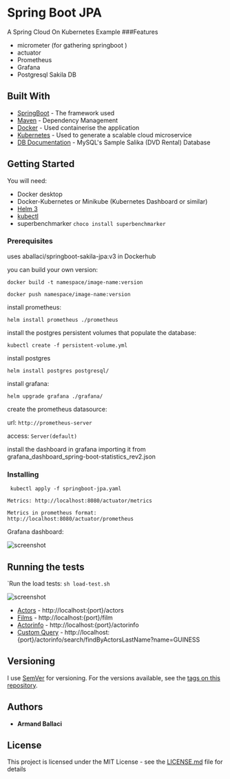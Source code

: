 # Spring Boot JPA 
A Spring Cloud On Kubernetes Example 
 ###Features
 * micrometer (for gathering springboot )
 * actuator 
 * Prometheus 
 * Grafana 
 * Postgresql Sakila DB

## Built With

* [SpringBoot](https://spring.io/projects/spring-boot) - The framework used
* [Maven](https://maven.apache.org/) - Dependency Management
* [Docker](https://www.docker.com/) - Used containerise the application
* [Kubernetes](https://kubernetes.io/) - Used to generate a scalable cloud microservice
* [DB Documentation](https://www.ntu.edu.sg/home/ehchua/programming/sql/sampledatabases.html) - MySQL's Sample Salika (DVD Rental) Database


## Getting Started

You will need:

* Docker desktop
* Docker-Kubernetes or Minikube (Kubernetes Dashboard or similar)
* [Helm 3](https://helm.sh/docs/intro/install/)
* [kubectl](https://kubernetes.io/docs/tasks/tools/install-kubectl/)
* superbenchmarker ```choco install superbenchmarker```
### Prerequisites

uses aballaci/springboot-sakila-jpa:v3 in Dockerhub

you can build your own version:

```docker build -t namespace/image-name:version```

```docker push namespace/image-name:version```

install prometheus: 

```helm install prometheus ./prometheus```

install the postgres persistent volumes that populate the database:

```kubectl create -f persistent-volume.yml```

install postgres

``` helm install postgres postgresql/ ```

install grafana:

```helm upgrade grafana ./grafana/```

create the prometheus datasource:

url: ```http://prometheus-server```
 
access: ``Server(default)``

install the dashboard in grafana importing it from grafana_dashboard_spring-boot-statistics_rev2.json

### Installing

<code> kubectl apply -f springboot-jpa.yaml </code>

```
Metrics: http://localhost:8080/actuator/metrics

Metrics in prometheus format: http://localhost:8080/actuator/prometheus
```

Grafana dashboard:

![screenshot](https://github.com/aballaci/springboot-jpa-sakila/blob/master/docs/img/grafana.png)

## Running the tests

`Run the load tests: ```sh load-test.sh```

![screenshot](https://github.com/aballaci/springboot-jpa-sakila/blob/master/docs/img//load_test_c4_100.png)

* [Actors](http://localhost:31449/actors) - http://localhost:{port}/actors
* [Films](http://localhost:31449/film) - http://localhost:{port}/film
* [Actorinfo](http://localhost:31449/actorinfo) - http://localhost:{port}/actorinfo
* [Custom Query](http://localhost:31449/actorinfo/search/findByActorsLastName?name=GUINESS) - http://localhost:{port}/actorinfo/search/findByActorsLastName?name=GUINESS

## Versioning

I use [SemVer](http://semver.org/) for versioning. For the versions available, see the [tags on this repository](https://github.com/aballaci/springboot-jpa-sakila/tags). 

## Authors

* **Armand Ballaci** 

## License

This project is licensed under the MIT License - see the [LICENSE.md](Licence.md) file for details
